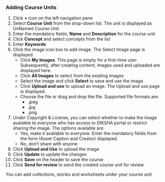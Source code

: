 ### Adding Course Units
1. Click **+** icon on the left navigation pane
2. Select **Course** **Unit** from the drop-down list. The unit is displayed as UnNamed Course Unit
3. Enter the mandatory fields, **Name** and **Description** for the course unit. 
4. Click **Concept** and select concepts from the list 
5. Enter **Keywords**
6. Click the image icon box to add image. The Select Image page is displayed.
	- Click **My Images**. This page is empty for a first-time user. Subsequently, after creating content, images used and uploaded are displayed here.
	- Click **All Images** to select from the existing images	
	- Select the image and click **Select** to save and use the image
	- Click **Upload and use** to upload an image. The Upload and use page is displayed.
	- Choose the file or drag and drop the file. Supported file formats are:
		- .jpeg
		- .jpg
		- .png
7. Under Copyright & License, you can select whether to make the image available to everyone who has access to DIKSHA portal or restrict sharing the image. The options available are:
	- Yes, make it available to everyone. Enter the mandatory fields from the form (Asset Caption and Creator) displayed.
	- No, don’t share with anyone
8. Click **Upload and Use** to upload the image
9. Click **Update** to update the changes
10. Click **Save** on the header to save the course 
11. Click **Send for review** to send the created course unit for review

You can add collections, stories and worksheets under your course unit
